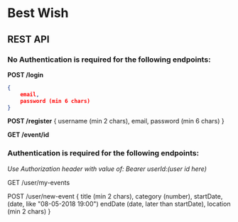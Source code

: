 # Best Wish
## **REST API**

### No Authentication is required for the following endpoints:

**POST /login**

```json
{
    email, 
    password (min 6 chars)
}
```

**POST /register**
{
	username (min 2 chars),
    email, 
    password (min 6 chars)
}

**GET /event/id**

### Authentication is required for the following endpoints:

*Use Authorization header with value of: Bearer userId:(user id here)*

GET /user/my-events

POST /user/new-event
{
    title (min 2 chars),
    category (number),
    startDate, (date, like "08-05-2018 19:00")
    endDate (date, later than startDate),
    location (min 2 chars)
}